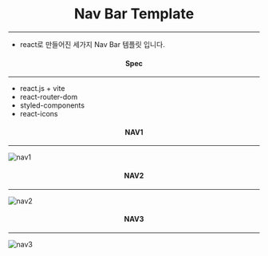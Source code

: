 <h1 align="center">Nav Bar Template</h1>
<hr/>

<ul>
  <li>react로 만들어진 세가지 Nav Bar 템플릿 입니다.</li>
</ul>

<h4 align="center">Spec</h4>
<hr/>
<ul>
  <li>react.js + vite</li>
  <li>react-router-dom</li>
  <li>styled-components</li>
  <li>react-icons</li>
</ul>

<h4 align="center">NAV1</h4>
<hr/>

![nav1](https://github.com/teapotsoup/react_express_for_docker_public/assets/64897060/102cf0b9-6c04-4a8a-9de1-2294d5f495c6)

<h4 align="center">NAV2</h4>
<hr/>

![nav2](https://github.com/teapotsoup/react_express_for_docker_public/assets/64897060/d2a6ed0b-e829-4573-aae6-5fc3188c5536)

<h4 align="center">NAV3</h4>
<hr/>

![nav3](https://github.com/teapotsoup/react_express_for_docker_public/assets/64897060/a2874c10-503d-4496-80a7-405c741129b0)
